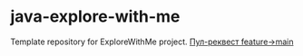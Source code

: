 # java-explore-with-me
Template repository for ExploreWithMe project.
[Пул-реквест feature->main](https://github.com/walder86/java-explore-with-me/pull/4)
